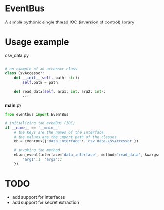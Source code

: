 # EventBus
A simple pythonic single thread IOC (inversion of control) library

# Usage example

csv_data.py
```python

# an example of an accessor class
class CsvAccessor:
    def __init__(self, path: str):
        self.path = path
    
    def read_data(self, arg1: int, arg2: int):
        ...
```

__main__.py
```python
from eventbus import EventBus

# initializing the evenBus (IOC)
if __name__ == '__main__':
    # the keys are the names of the interface  
    # the values are the import path of the classes 
    eb = EventBus({'data_interface': 'csv_data.CsvAccessor'})

    # invoking the method
    eb.on_event(interface='data_interface', method='read_data', kwargs={
        'arg1':1, 'arg2':2
    })
```

# TODO

- add support for interfaces
- add support for secret extraction